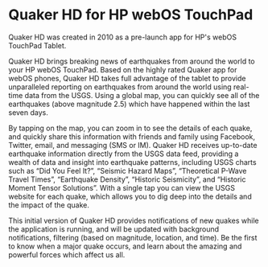 # Quaker HD for HP webOS TouchPad

Quaker HD was created in 2010 as a pre-launch app for HP's webOS TouchPad Tablet.  

Quaker HD brings breaking news of earthquakes from around the world to your HP webOS TouchPad.  Based on the highly rated Quaker app for webOS phones, Quaker HD takes full advantage of the tablet to provide unparalleled reporting on earthquakes from around the world using real-time data from the USGS. 
Using a global map, you can quickly see all of the earthquakes (above magnitude 2.5) which have happened within the last seven days.  

By tapping on the map, you can zoom in to see the details of each quake, and quickly share this information with friends and family using Facebook, Twitter, email, and messaging (SMS or IM).  Quaker HD receives up-to-date earthquake information directly from the USGS data feed, providing a wealth of data and insight into earthquake patterns, including USGS charts such as “Did You Feel  It?”,  “Seismic Hazard Maps”, “Theoretical P-Wave Travel Times”, “Earthquake Density”, “Historic Seismicity”, and “Historic Moment Tensor Solutions”. With a single tap you can view the USGS website for each quake, which allows you to dig deep into the details and the impact of the quake. 

This initial version of Quaker HD provides notifications of new quakes while the application is running, and will be updated with background notifications, filtering (based on magnitude, location, and time). Be the first to know when a major quake occurs, and learn about the amazing and powerful forces which affect us all.
